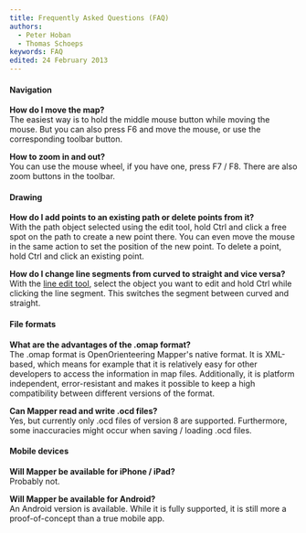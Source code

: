 ```yaml
---
title: Frequently Asked Questions (FAQ)
authors:
  - Peter Hoban
  - Thomas Schoeps
keywords: FAQ
edited: 24 February 2013
---
```


<h4>Navigation</h4>

<p><b>How do I move the map?</b><br/>
The easiest way is to hold the middle mouse button while moving the mouse. But you can also press F6 and move the mouse, or use the corresponding toolbar button.</p>

<p><b>How to zoom in and out?</b><br/>
You can use the mouse wheel, if you have one, press F7 / F8. There are also zoom buttons in the toolbar.</p>


<h4>Drawing</h4>

<!--<p><b>I want to start drawing a map, but have no idea how to.</b><br/>
Start by reading the <a href="mapping/index.md">short introduction to o-mapping</a>.</p>-->

<p><b>How do I add points to an existing path or delete points from it?</b><br/>
With the path object selected using the edit tool, hold Ctrl and click a free spot on the path to create a new point there. You can even move the mouse in the same action to set the position of the new point. To delete a point, hold Ctrl and click an existing point.</p>

<p><b>How do I change line segments from curved to straight and vice versa?</b><br/>
With the <a href="toolbars.md#tool_edit_line">line edit tool</a>, select the object you want to edit and hold Ctrl while clicking the line segment. This switches the segment between curved and straight.

<h4>File formats</h4>

<p><b>What are the advantages of the .omap format?</b><br/>
The .omap format is OpenOrienteering Mapper's native format. It is XML-based, which means for example that it is relatively easy for other developers to access the information in map files. Additionally, it is platform independent, error-resistant and makes it possible to keep a high compatibility between different versions of the format.</p>

<p><b>Can Mapper read and write .ocd files?</b><br/>
Yes, but currently only .ocd files of version 8 are supported. Furthermore, some inaccuracies might occur when saving / loading .ocd files.</p>


<h4>Mobile devices</h4>

<p><b>Will Mapper be available for iPhone / iPad?</b><br/>
Probably not.</p>

<p><b>Will Mapper be available for Android?</b><br/>
An Android version is available. While it is fully supported, it is still more a proof-of-concept than a true mobile app.</p>

